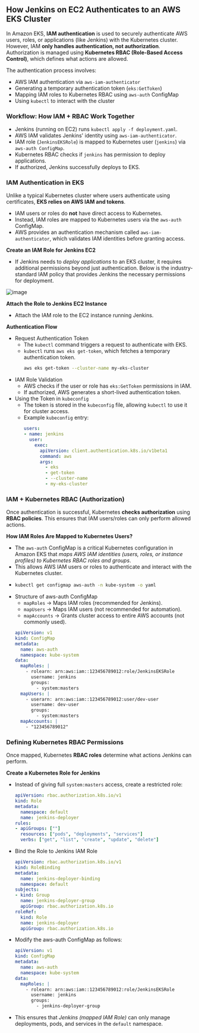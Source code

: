 ## How Jenkins on EC2 Authenticates to an AWS EKS Cluster ##
In Amazon EKS, **IAM authentication** is used to securely authenticate AWS users, roles, or applications (like Jenkins) with the Kubernetes cluster. However, IAM **only handles authentication, not authorization**. Authorization is managed using **Kubernetes RBAC (Role-Based Access Control)**, which defines what actions are allowed.

The authentication process involves:
- AWS IAM authentication via `aws-iam-authenticator`
- Generating a temporary authentication token (`eks:GetToken`)
- Mapping IAM roles to Kubernetes RBAC using `aws-auth` ConfigMap
- Using `kubectl` to interact with the cluster

### Workflow: How IAM + RBAC Work Together ###
- Jenkins (running on EC2) runs `kubectl apply -f deployment.yaml`.
- AWS IAM validates Jenkins' identity using `aws-iam-authenticator`.
- IAM role (`JenkinsEKSRole`) is mapped to Kubernetes user (`jenkins`) via `aws-auth ConfigMap`.
- Kubernetes RBAC checks if `jenkins` has permission to deploy applications.
- If authorized, Jenkins successfully deploys to EKS.

### IAM Authentication in EKS ###
Unlike a typical Kubernetes cluster where users authenticate using certificates, **EKS relies on AWS IAM and tokens**.
- IAM users or roles do **not** have direct access to Kubernetes.
- Instead, IAM roles are mapped to Kubernetes users via the `aws-auth` ConfigMap.
- AWS provides an authentication mechanism called `aws-iam-authenticator`, which validates IAM identities before granting access.

**Create an IAM Role for Jenkins EC2**
- If Jenkins needs to *deploy applications* to an EKS cluster, it requires additional permissions beyond just authentication. Below is the industry-standard IAM policy that provides Jenkins the necessary permissions for deployment.

![image](https://github.com/user-attachments/assets/a880b69b-e6bf-4adf-b473-d059594d8b9f)

**Attach the Role to Jenkins EC2 Instance**
- Attach the IAM role to the EC2 instance running Jenkins.

**Authentication Flow**
- Request Authentication Token
  - The `kubectl` command triggers a request to authenticate with EKS.
  - `kubectl` runs `aws eks get-token`, which fetches a temporary authentication token.
    ```bash
    aws eks get-token --cluster-name my-eks-cluster
    ```
- IAM Role Validation
  - AWS checks if the user or role has `eks:GetToken` permissions in IAM.
  - If authorized, AWS generates a short-lived authentication token.
- Using the Token in `kubeconfig`
  - The token is stored in the `kubeconfig` file, allowing `kubectl` to use it for cluster access.
  - Example `kubeconfig` entry:
    ```yaml
    users:
    - name: jenkins
      user:
        exec:
          apiVersion: client.authentication.k8s.io/v1beta1
          command: aws
          args:
            - eks
            - get-token
            - --cluster-name
            - my-eks-cluster
    ```

### IAM + Kubernetes RBAC (Authorization) ###
Once authentication is successful, Kubernetes **checks authorization** using **RBAC policies**. This ensures that IAM users/roles can only perform allowed actions.

**How IAM Roles Are Mapped to Kubernetes Users?**
- The `aws-auth` ConfigMap is a critical Kubernetes configuration in Amazon EKS that *maps AWS IAM identities (users, roles, or instance profiles) to Kubernetes RBAC roles and groups*.
- This allows AWS IAM users or roles to authenticate and interact with the Kubernetes cluster.
- ```bash
  kubectl get configmap aws-auth -n kube-system -o yaml
  ```
- Structure of aws-auth ConfigMap
  - `mapRoles` → Maps IAM roles (recommended for Jenkins).
  - `mapUsers` → Maps IAM users (not recommended for automation).
  - `mapAccounts` → Grants cluster access to entire AWS accounts (not commonly used).
  ```yaml
  apiVersion: v1
  kind: ConfigMap
  metadata:
    name: aws-auth
    namespace: kube-system
  data:
    mapRoles: |
      - rolearn: arn:aws:iam::123456789012:role/JenkinsEKSRole
        username: jenkins
        groups:
          - system:masters
    mapUsers: |
      - userarn: arn:aws:iam::123456789012:user/dev-user
        username: dev-user
        groups:
          - system:masters
    mapAccounts: |
      - "123456789012"
  ```

### Defining Kubernetes RBAC Permissions ###
Once mapped, Kubernetes **RBAC roles** determine what actions Jenkins can perform.

**Create a Kubernetes Role for Jenkins**
- Instead of giving full `system:masters` access, create a restricted role:
  ```yaml
  apiVersion: rbac.authorization.k8s.io/v1
  kind: Role
  metadata:
    namespace: default
    name: jenkins-deployer
  rules:
  - apiGroups: [""]
    resources: ["pods", "deployments", "services"]
    verbs: ["get", "list", "create", "update", "delete"]
  ```
- Bind the Role to Jenkins IAM Role
  ```yaml
  apiVersion: rbac.authorization.k8s.io/v1
  kind: RoleBinding
  metadata:
    name: jenkins-deployer-binding
    namespace: default
  subjects:
  - kind: Group
    name: jenkins-deployer-group
    apiGroup: rbac.authorization.k8s.io
  roleRef:
    kind: Role
    name: jenkins-deployer
    apiGroup: rbac.authorization.k8s.io
  ```
- Modify the aws-auth ConfigMap as follows:
  ```yaml
  apiVersion: v1
  kind: ConfigMap
  metadata:
    name: aws-auth
    namespace: kube-system
  data:
    mapRoles: |
      - rolearn: arn:aws:iam::123456789012:role/JenkinsEKSRole
        username: jenkins
        groups:
          - jenkins-deployer-group
  ```

- This ensures that *Jenkins (mapped IAM Role)* can only manage deployments, pods, and services in the `default` namespace.
   
